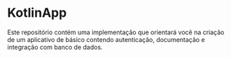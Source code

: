 # KotlinApp
Este repositório contém uma implementação que orientará você na criação de um aplicativo de básico contendo autenticação, documentação e integração com banco de dados.
